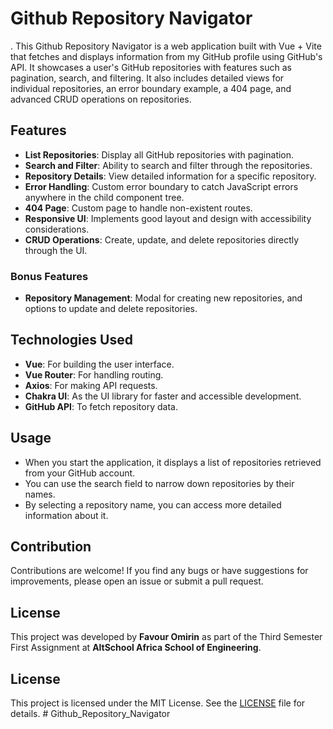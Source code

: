 # Github Repository Navigator
.
This Github Repository Navigator is a web application built with Vue + Vite that fetches and displays information from my GitHub profile using GitHub's API. It showcases a user's GitHub repositories with features such as pagination, search, and filtering. It also includes detailed views for individual repositories, an error boundary example, a 404 page, and advanced CRUD operations on repositories.

## Features

- **List Repositories**: Display all GitHub repositories with pagination.
- **Search and Filter**: Ability to search and filter through the repositories.
- **Repository Details**: View detailed information for a specific repository.
- **Error Handling**: Custom error boundary to catch JavaScript errors anywhere in the child component tree.
- **404 Page**: Custom page to handle non-existent routes.
- **Responsive UI**: Implements good layout and design with accessibility considerations.
- **CRUD Operations**: Create, update, and delete repositories directly through the UI.

### Bonus Features

- **Repository Management**: Modal for creating new repositories, and options to update and delete repositories.

## Technologies Used

- **Vue**: For building the user interface.
- **Vue Router**: For handling routing.
- **Axios**: For making API requests.
- **Chakra UI**: As the UI library for faster and accessible development.
- **GitHub API**: To fetch repository data.

## Usage

- When you start the application, it displays a list of repositories retrieved from your GitHub account.
- You can use the search field to narrow down repositories by their names.
- By selecting a repository name, you can access more detailed information about it.

## Contribution

Contributions are welcome! If you find any bugs or have suggestions for improvements, please open an issue or submit a pull request.

## License

This project was developed by **Favour Omirin** as part of the Third Semester First Assignment at **AltSchool Africa School of Engineering**.


## License

This project is licensed under the MIT License. See the [LICENSE](LICENSE) file for details. # Github_Repository_Navigator
